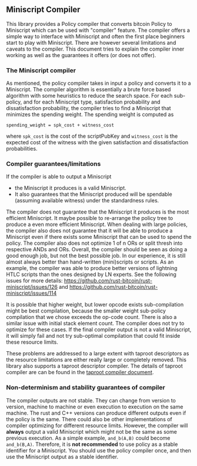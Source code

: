 ## Miniscript Compiler

This library provides a Policy compiler that converts bitcoin Policy to Miniscript which can
be used with "compiler" feature. The compiler offers a simple way to interface with
Miniscript and often the first place beginners start to play with Miniscript. There are
however several limitations and caveats to the compiler. This document tries to explain the compiler
inner working as well as the guarantees it offers (or does not offer).

### The Miniscript compiler

As mentioned, the policy compiler takes in input a policy and converts it to a Miniscript. The
compiler algorithm is essentially a brute force based algorithm with some heuristics to
reduce the search space. For each sub-policy, and for each Miniscript type, satisfaction probability
and dissatisfaction probability, the compiler tries to find a Miniscript that minimizes the spending
weight. The spending weight is computed as

`spending_weight = spk_cost + witness_cost`

where `spk_cost` is the cost of the scriptPubKey and `witness_cost` is the expected cost of the witness
with the given satisfaction and dissatisfaction probabilities.

### Compiler guarantees/limitations

If the compiler is able to output a Miniscript

- the Miniscript it produces is a valid Miniscript.
- It also guarantees that the Miniscript produced will be spendable (assuming available witness) under the standardness rules.

The compiler does not guarantee that the Miniscript it produces is the most efficient Miniscript. It maybe possible
to re-arrange the policy tree to produce a even more efficient Miniscript. When dealing with large policies, the compiler also does not guarantee that it will be able to produce a Miniscript even if there exists some Miniscript that can be used to spend the policy. The compiler also does not optimize 1 of n ORs or split thresh into respective ANDs and ORs. Overall, the compiler should be seen as doing a good enough job, but not the best possible job. In our experience, it is still almost always better than hand-written (mini)scripts or scripts. As an example, the compiler was able to produce better versions of lightning HTLC scripts than the ones designed by LN experts. See the following issues for more details: https://github.com/rust-bitcoin/rust-miniscript/issues/126 and https://github.com/rust-bitcoin/rust-miniscript/issues/114

It is possible that higher weight, but lower opcode exists sub-compilation might be best compilation, because the smaller weight sub-policy compilation that we chose exceeds the op-code count. There is also a similar issue with initial stack element count. The compiler does not try to optimize for these cases. If the final compiler output is not a valid Miniscript, it will simply fail and not try sub-optimal compilation that could fit inside these resource limits.

These problems are addressed to a large extent with taproot descriptors as the resource limitations are either really large or completely removed.
This library also supports a taproot descriptor compiler. The details of taproot compiler are can be found in the [taproot compiler document](doc/taproot_compiler.md).

### Non-determinism and stability guarantees of compiler

The compiler outputs are not stable. They can change from version to version, machine to machine or even execution to execution on the same machine. The rust and C++ versions can produce different outputs even if the policy is the same. There could also be other implementations of compiler optimizing for different resource limits.
However, the compiler will **always** output a valid Miniscript which might not be the same as some previous execution. As a simple example, `and_b(A,B)` could become `and_b(B,A)`. Therefore, it is **not recommended** to use policy as a stable identifier for a Miniscript. You should use the policy compiler once, and then use the Miniscript output as a stable identifier.